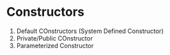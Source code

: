 # Constructors

1. Default COnstructors (System Defined Constructor)
2. Private/Public COnstructor
3. Parameterized Constructor